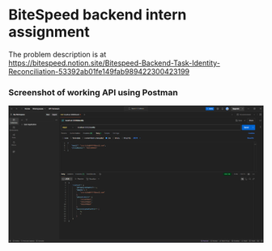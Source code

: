 # BiteSpeed backend intern assignment

The problem description is at <br>
https://bitespeed.notion.site/Bitespeed-Backend-Task-Identity-Reconciliation-53392ab01fe149fab989422300423199

### Screenshot of working API using Postman
![Screenshot](images/bitspeed-ss.png)